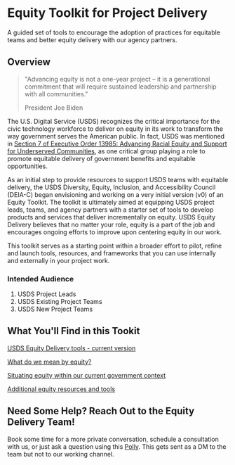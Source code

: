 # Equity Toolkit for Project Delivery
A guided set of tools to encourage the adoption of practices for equitable teams and better equity delivery with our agency partners.

## Overview

> "Advancing equity is not a one-year project – it is a generational commitment that will require sustained leadership and partnership with all communities."
>
>  President Joe Biden

The U.S. Digital Service (USDS) recognizes the critical importance for the civic technology workforce to deliver on equity in its work to transform the way government serves the American public. In fact, USDS was mentioned in [Section 7 of Executive Order 13985: Advancing Racial Equity and Support for Underserved Communities](https://www.whitehouse.gov/briefing-room/presidential-actions/2021/01/20/executive-order-advancing-racial-equity-and-support-for-underserved-communities-through-the-federal-government/), as one critical group playing a role to promote equitable delivery of government benefits and equitable opportunities.  

As an initial step to provide resources to support USDS teams with equitable delivery, the USDS Diversity, Equity, Inclusion, and Accessibility Council (DEIA-C) began envisioning and working on a very initial version (v0) of an Equity Toolkit. The toolkit is ultimately aimed at equipping USDS project leads, teams, and agency partners with a starter set of tools to develop products and services that deliver incrementally on equity. USDS Equity Delivery believes that no matter your role, equity is a part of the job and encourages ongoing efforts to improve upon centering equity in our work. 

This toolkit serves as a starting point within a broader effort to pilot, refine and launch tools, resources, and frameworks that you can use internally and externally in your project work.

### Intended Audience
1.	USDS Project Leads
2.	USDS Existing Project Teams
3.	USDS New Project Teams

## What You'll Find in this Tookit
[USDS Equity Delivery tools - current version](.com)

[What do we mean by equity?](defining_equity.md)

[Situating equity within our current government context](situating_equity.md)

[Additional equity resources and tools](.com)

## Need Some Help? Reach Out to the Equity Delivery Team!
Book some time for a more private conversation, schedule a consultation with us, or just ask a question using this [Polly](https://web.polly.ai/xakn93). This gets sent as a DM to the team but not to our working channel.

